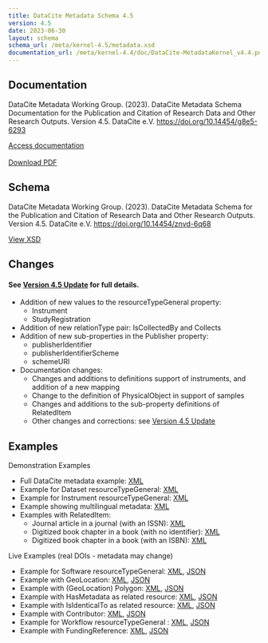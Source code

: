 ```yaml
---
title: DataCite Metadata Schema 4.5
version: 4.5
date: 2023-06-30
layout: schema
schema_url: /meta/kernel-4.5/metadata.xsd
documentation_url: /meta/kernel-4.4/doc/DataCite-MetadataKernel_v4.4.pdf
---
```


## Documentation
DataCite Metadata Working Group. (2023). DataCite Metadata Schema Documentation for the Publication and Citation of Research Data and Other Research Outputs. Version 4.5. DataCite e.V. https://doi.org/10.14454/g8e5-6293

<div class="text-center"><a href="https://datacite-metadata-schema.readthedocs.io/en/4.5/" class="btn">Access documentation</a></div>
<br>
<div class="text-center"><a href="https://datacite-metadata-schema.readthedocs.io/_/downloads/en/4.5/pdf/" class="btn">Download PDF</a></div>

## Schema
DataCite Metadata Working Group. (2023). DataCite Metadata Schema for the Publication and Citation of Research Data and Other Research Outputs. Version 4.5. DataCite e.V. https://doi.org/10.14454/znvd-6q68

<div class="text-center"><a href="metadata.xsd" class="btn">View XSD</a></div>

## Changes

#### See [Version 4.5 Update](https://datacite-metadata-schema.readthedocs.io/en/4.5_draft/introduction/version_update.html) for full details.


* Addition of new values to the resourceTypeGeneral property: 
   * Instrument
   * StudyRegistration
* Addition of new relationType pair: IsCollectedBy and Collects
* Addition of new sub-properties in the Publisher property:
    * publisherIdentifier
    * publisherIdentifierScheme
    * schemeURI
* Documentation changes:
  * Changes and additions to definitions support of instruments, and addition of a new mapping
  * Change to the definition of PhysicalObject in support of samples
  * Changes and additions to the sub-property definitions of RelatedItem
  * Other changes and corrections: see [Version 4.5 Update](https://datacite-metadata-schema.readthedocs.io/en/4.5_draft/introduction/version_update.html)


## Examples

Demonstration Examples

* Full DataCite metadata example: [XML](example/datacite-example-full-v4.xml)
* Example for Dataset resourceTypeGeneral: [XML](example/datacite-example-dataset-v4.xml)
* Example for Instrument resourceTypeGeneral: [XML](example/datacite-example-instrument-v4.xml)
* Example showing multilingual metadata: [XML](example/datacite-example-multilingual-v4.xml)
* Examples with RelatedItem:
  * Journal article in a journal (with an ISSN): [XML](example/datacite-example-relateditem1-v4.xml)
  * Digitized book chapter in a book (with no identifier): [XML](example/datacite-example-relateditem2-v4.xml)
  * Digitized book chapter in a book (with an ISBN): [XML](example/datacite-example-relateditem3-v4.xml)

Live Examples (real DOIs - metadata may change)

* Example for Software resourceTypeGeneral: [XML](https://api.datacite.org/dois/application/vnd.datacite.datacite+xml/10.5281/zenodo.7635478), [JSON](https://api.datacite.org/dois/10.5281/zenodo.7635478)
* Example with GeoLocation: [XML](https://api.datacite.org/dois/application/vnd.datacite.datacite+xml/10.1594/PANGAEA.770250), [JSON](https://api.datacite.org/dois/10.1594/PANGAEA.770250)
* Example with (GeoLocation) Polygon: [XML](https://api.datacite.org/dois/application/vnd.datacite.datacite+xml/10.15129/3da7087a-91a3-40be-9a83-7e412156db59), [JSON](https://api.datacite.org/dois/10.15129/3da7087a-91a3-40be-9a83-7e412156db59)
* Example with HasMetadata as related resource: [XML](https://api.datacite.org/application/vnd.datacite.datacite+json/10.26164/leopoldina_10_00390), [JSON](https://api.datacite.org/dois/application/vnd.datacite.datacite+xml/10.26164/leopoldina_10_00390)
* Example with IsIdenticalTo as related resource: [XML](https://api.datacite.org/dois/application/vnd.datacite.datacite+xml/10.5282/oph.2), [JSON](https://api.datacite.org/dois/10.5282/oph.2)
* Example with Contributor: [XML](https://api.datacite.org/dois/application/vnd.datacite.datacite+xml/10.4228/zalf.sy6a-xt12), [JSON](https://api.datacite.org/dois/10.4228/zalf.sy6a-xt12)
* Example for Workflow resourceTypeGeneral : [XML](https://api.datacite.org/dois/application/vnd.datacite.datacite+xml/10.48546/WORKFLOWHUB.WORKFLOW.412.1), [JSON](https://api.datacite.org/dois/10.48546/WORKFLOWHUB.WORKFLOW.412.1)
* Example with FundingReference: [XML](https://api.datacite.org/dois/application/vnd.datacite.datacite+xml/10.5281/zenodo.47394), [JSON](https://api.datacite.org/dois/10.5281/zenodo.47394)

